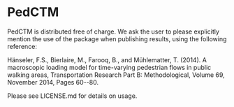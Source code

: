 PedCTM
======

PedCTM is distributed free of charge. We ask the user to please explicitly mention the use of the package when publishing results, using the following reference:

Hänseler, F.S., Bierlaire, M., Farooq, B., and Mühlematter, T. (2014). A macroscopic loading model for time-varying pedestrian flows in public walking areas, Transportation Research Part B: Methodological, Volume 69, November 2014, Pages 60--80.

Please see LICENSE.md for details on usage.
